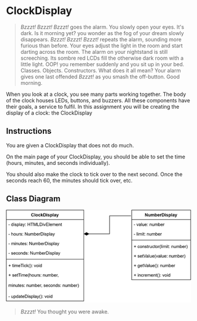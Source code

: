 # ClockDisplay

> *Bzzzt! Bzzzt! Bzzzt!* goes the alarm. You slowly open your eyes. It's dark. Is it morning yet? you wonder as the fog of your dream slowly disappears. *Bzzzt! Bzzzt! Bzzzt!* repeats the alarm, sounding more furious than before. Your eyes adjust the light in the room and start darting across the room. The alarm on your nightstand is still screeching. Its sombre red LCDs fill the otherwise dark room with a little light. OOP! you remember suddenly and you sit up in your bed. Classes. Objects. Constructors. What does it all mean? Your alarm gives one last offended *Bzzzt!* as you smash the off-button. Good morning.

When you look at a clock, you see many parts working together. The body of the clock houses LEDs, buttons, and buzzers. All these components have their goals, a service to fulfil. In this assignment you will be creating the display of a clock: the ClockDisplay

## Instructions
You are given a ClockDisplay that does not do much.

On the main page of your ClockDisplay, you should be able to set the time (hours, minutes, and seconds individually).

You should also make the clock to tick over to the next second. Once the seconds reach 60, the minutes should tick over, etc.


## Class Diagram
![ClockDisplay Class](clock-class.png)

> *Bzzzt!* You thought you were awake.